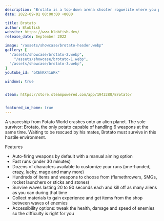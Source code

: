 ```yaml
---
description: "Brotato is a top-down arena shooter roguelite where you play a potato wielding up to 6 weapons at a time to fight off hordes of aliens. Choose from a variety of traits and items to create unique builds and survive until help arrives."
date: 2022-09-01 00:00:00 +0000

title: Brotato
author: Blobfish
website: https://www.blobfish.dev/
release_date: September 2022

image: "/assets/showcase/brotato-header.webp"
gallery: [
  "/assets/showcase/brotato-2.webp",
	"/assets/showcase/brotato-1.webp",
  "/assets/showcase/brotato-3.webp",
]
youtube_id: "bXEhKX41WRk"

windows: true


steam: https://store.steampowered.com/app/1942280/Brotato/


featured_in_home: true
---
```


A spaceship from Potato World crashes onto an alien planet. The sole survivor: Brotato, the only potato capable of handling 6 weapons at the same time. Waiting to be rescued by his mates, Brotato must survive in this hostile environment.

Features

- Auto-firing weapons by default with a manual aiming option
- Fast runs (under 30 minutes)
- Dozens of characters available to customize your runs (one-handed, crazy, lucky, mage and many more)
- Hundreds of items and weapons to choose from (flamethrowers, SMGs, rocket launchers or sticks and stones)
- Survive waves lasting 20 to 90 seconds each and kill off as many aliens as you can during that time
- Collect materials to gain experience and get items from the shop between waves of enemies
- Accessibility options: tweak the health, damage and speed of enemies so the difficulty is right for you
